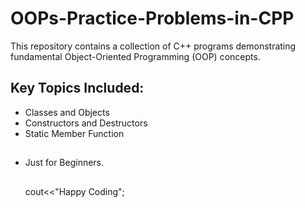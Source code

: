 # OOPs-Practice-Problems-in-CPP
This repository contains a collection of C++ programs demonstrating fundamental Object-Oriented Programming (OOP) concepts.
## Key Topics Included:
- Classes and Objects
- Constructors and Destructors
- Static Member Function
- ##
  Just for Beginners.
  ##
  cout<<"Happy Coding";
